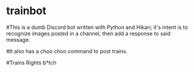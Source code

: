 # trainbot

#This is a dumb Discord bot written with Python and Hikari; it's intent is to recognize images
posted in a channel, then add a response to said message.

#It also has a choo choo command to post trains.

#Trains Rights b*tch


